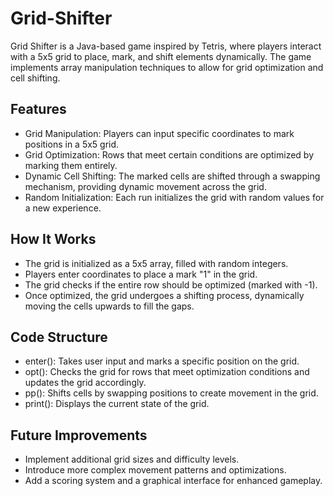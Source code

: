 # Grid-Shifter

Grid Shifter is a Java-based game inspired by Tetris, where players interact with a 5x5 grid to place, mark, and shift elements dynamically. The game implements array manipulation techniques to allow for grid optimization and cell shifting.

## Features
* Grid Manipulation: Players can input specific coordinates to mark positions in a 5x5 grid.
* Grid Optimization: Rows that meet certain conditions are optimized by marking them entirely.
* Dynamic Cell Shifting: The marked cells are shifted through a swapping mechanism, providing dynamic movement across the grid.
* Random Initialization: Each run initializes the grid with random values for a new experience.

## How It Works
* The grid is initialized as a 5x5 array, filled with random integers.
* Players enter coordinates to place a mark "1" in the grid.
* The grid checks if the entire row should be optimized (marked with -1).
* Once optimized, the grid undergoes a shifting process, dynamically moving the cells upwards to fill the gaps.

## Code Structure
* enter(): Takes user input and marks a specific position on the grid.
* opt(): Checks the grid for rows that meet optimization conditions and updates the grid accordingly.
* pp(): Shifts cells by swapping positions to create movement in the grid.
* print(): Displays the current state of the grid.

## Future Improvements

* Implement additional grid sizes and difficulty levels.
* Introduce more complex movement patterns and optimizations.
* Add a scoring system and a graphical interface for enhanced gameplay.
